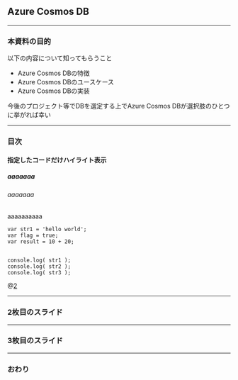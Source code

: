 ## Azure Cosmos DB
---
### 本資料の目的
以下の内容について知ってもらうこと

- Azure Cosmos DBの特徴
- Azure Cosmos DBのユースケース
- Azure Cosmos DBの実装

今後のプロジェクト等でDBを選定する上でAzure Cosmos DBが選択肢のひとつに挙がれば幸い

---
### 目次
#### 指定したコードだけハイライト表示
##### aaaaaaa
###### aaaaaaa
aaaaaaaaaa

```
var str1 = 'hello world';
var flag = true;
var result = 10 + 20;


console.log( str1 );
console.log( str2 );
console.log( str3 );
```
@[2](flagに「true」を代入)


---


### 2枚目のスライド


---


### 3枚目のスライド


---


### おわり
